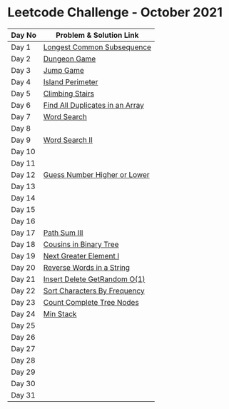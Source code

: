 # Leetcode Challenge - October 2021



| Day No | Problem & Solution Link                                                                                                                 |
| ------ | --------------------------------------------------------------------------------------------------------------------------------------- |
| Day 1  | [Longest Common Subsequence](../../difficulty-based-problem-index/leetcode-medium/leetcode-1143-longest-common-subsequence.md)          |
| Day 2  | [Dungeon Game](../../difficulty-based-problem-index/leetcode-hard/leetcode-174-dungeon-game.md)                                         |
| Day 3  | [Jump Game](../../difficulty-based-problem-index/leetcode-medium/leetcode-55-jump-game.md)                                              |
| Day 4  | [Island Perimeter](../../difficulty-based-problem-index/leetcode-easy/leetcode-463-island-perimeter.md)                                 |
| Day 5  | [Climbing Stairs](../../difficulty-based-problem-index/leetcode-easy/leetcode-70-climbing-stairs.md)                                    |
| Day 6  | [Find All Duplicates in an Array](../../difficulty-based-problem-index/leetcode-medium/leetcode-442-find-all-duplicates-in-an-array.md) |
| Day 7  | [Word Search](../../difficulty-based-problem-index/leetcode-medium/leetcode-79-word-search.md)                                          |
| Day 8  |                                                                                                                                         |
| Day 9  | [Word Search II](../../difficulty-based-problem-index/leetcode-hard/leetcode-212-word-search-ii.md)                                     |
| Day 10 |                                                                                                                                         |
| Day 11 |                                                                                                                                         |
| Day 12 | [Guess Number Higher or Lower](../../difficulty-based-problem-index/leetcode-easy/leetcode-374-guess-number-higher-or-lower.md)         |
| Day 13 |                                                                                                                                         |
| Day 14 |                                                                                                                                         |
| Day 15 |                                                                                                                                         |
| Day 16 |                                                                                                                                         |
| Day 17 | [Path Sum III](../../difficulty-based-problem-index/leetcode-medium/leetcode-437-path-sum-iii.md)                                       |
| Day 18 | [Cousins in Binary Tree](../../difficulty-based-problem-index/leetcode-easy/leetcode-993-cousins-in-binary-tree.md)                     |
| Day 19 | [Next Greater Element I](../../difficulty-based-problem-index/leetcode-easy/leetcode-496-next-greater-element-i.md)                     |
| Day 20 | [Reverse Words in a String](../../difficulty-based-problem-index/leetcode-medium/leetcode-151-reverse-words-in-a-string.md)             |
| Day 21 | [Insert Delete GetRandom O(1)](../../difficulty-based-problem-index/leetcode-medium/leetcode-380-insert-delete-getrandom-o-1.md)        |
| Day 22 | [Sort Characters By Frequency](../../difficulty-based-problem-index/leetcode-medium/leetcode-451-sort-characters-by-frequency.md)       |
| Day 23 | [Count Complete Tree Nodes](../../difficulty-based-problem-index/leetcode-medium/leetcode-222-count-complete-tree-nodes.md)             |
| Day 24 | [Min Stack](../../difficulty-based-problem-index/leetcode-easy/leetcode-155-min-stack.md)                                               |
| Day 25 |                                                                                                                                         |
| Day 26 |                                                                                                                                         |
| Day 27 |                                                                                                                                         |
| Day 28 |                                                                                                                                         |
| Day 29 |                                                                                                                                         |
| Day 30 |                                                                                                                                         |
| Day 31 |                                                                                                                                         |
